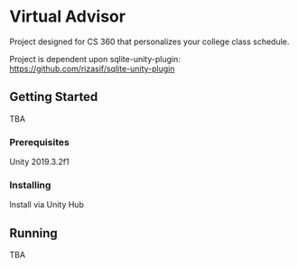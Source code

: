 # Virtual Advisor

Project designed for CS 360 that personalizes your college class schedule.

Project is dependent upon sqlite-unity-plugin: https://github.com/rizasif/sqlite-unity-plugin

## Getting Started

TBA

### Prerequisites

Unity 2019.3.2f1

### Installing

Install via Unity Hub

## Running

TBA
